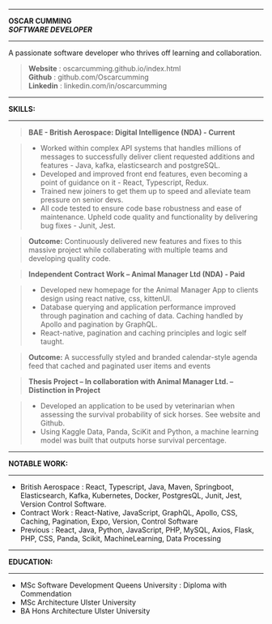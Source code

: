   ---  

**OSCAR CUMMING**    
***SOFTWARE DEVELOPER***

  ---

A passionate software developer who thrives off learning and collaboration.

> **Website**   :   oscarcumming.github.io/index.html  
> **Github**   :   github.com/Oscarcumming  
> **Linkedin**   :   linkedin.com/in/oscarcumming  

  ---

**SKILLS:**

  ---


> **BAE - British Aerospace: Digital Intelligence (NDA) - Current**

>- Worked within complex API systems that handles millions of messages to successfully deliver client requested additions and features - Java, kafka, elasticsearch and postgreSQL.  
>- Developed and improved front end features, even becoming a point of guidance on it - React, Typescript, Redux.  
>- Trained new joiners to get them up to speed and alleviate team pressure on senior devs.  
>- All code tested to ensure code base robustness and ease of maintenance. Upheld code quality and functionality by delivering bug fixes - Junit, Jest.  

>   **Outcome:** Continuously delivered new features and fixes to this massive project while collaberating with multiple teams and developing quality code.  

>   **Independent Contract Work – Animal Manager Ltd (NDA) - Paid**

>- Developed new homepage for the Animal Manager App to clients design using react native, css, kittenUI.  
>- Database querying and application performance improved through pagination and caching of data. Caching handled by Apollo and pagination by GraphQL.  
>- React-native, pagination and caching principles and logic self taught.  

>   **Outcome:** A successfully styled and branded calendar-style agenda feed that cached and paginated user items and events

>   **Thesis Project – In collaboration with Animal Manager Ltd. – Distinction in Project**

>- Developed an application to be used by veterinarian when assessing the survival probability of sick horses. See website and Github.  
>- Using Kaggle Data, Panda, SciKit and Python, a machine learning model was built that outputs horse survival percentage.

  ---

**NOTABLE WORK:**

  ---

- British Aerospace : React, Typescript, Java, Maven, Springboot, Elasticsearch, Kafka, Kubernetes, Docker, PostgresQL, Junit, Jest, Version Control Software.
- Contract Work : React-Native, JavaScript, GraphQL, Apollo, CSS, Caching, Pagination, Expo, Version, Control Software
- Previous : React, Java, Python, JavaScript, PHP, MySQL, Axios, Flask, PHP, CSS, Panda, Scikit, MachineLearning, Data Processing  

---

**EDUCATION:**

---

- MSc Software Development Queens University : Diploma with Commendation
- MSc Architecture Ulster University
- BA Hons Architecture Ulster University
